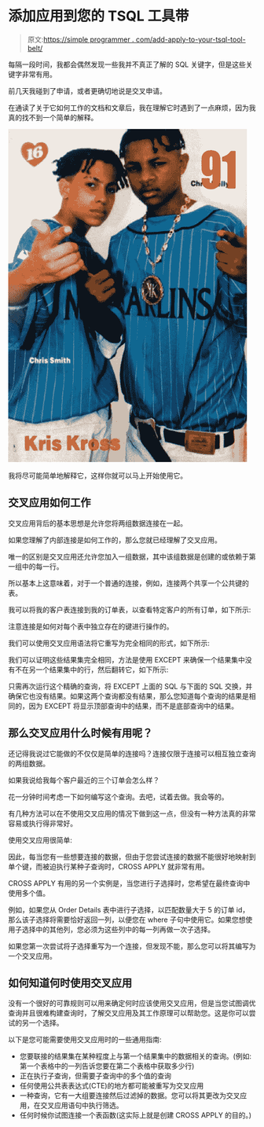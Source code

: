 # 添加应用到您的 TSQL 工具带

> 原文:[https://simple programmer . com/add-apply-to-your-tsql-tool-belt/](https://simpleprogrammer.com/add-apply-to-your-tsql-tool-belt/)

每隔一段时间，我都会偶然发现一些我并不真正了解的 SQL 关键字，但是这些关键字非常有用。

前几天我碰到了申请，或者更确切地说是交叉申请。

在通读了关于它如何工作的文档和文章后，我在理解它时遇到了一点麻烦，因为我真的找不到一个简单的解释。



![criss-cross_1256682](img/bba3fa07787ee7ffa5f8e6a0381d71e0.png "criss-cross_1256682")



我将尽可能简单地解释它，这样你就可以马上开始使用它。

## 交叉应用如何工作

交叉应用背后的基本思想是允许您将两组数据连接在一起。

如果您理解了内部连接是如何工作的，那么您就已经理解了交叉应用。

唯一的区别是交叉应用还允许您加入一组数据，其中该组数据是创建的或依赖于第一组中的每一行。

所以基本上这意味着，对于一个普通的连接，例如，连接两个共享一个公共键的表。

我可以将我的客户表连接到我的订单表，以查看特定客户的所有订单，如下所示:

注意连接是如何对每个表中独立存在的键进行操作的。

我们可以使用交叉应用语法将它重写为完全相同的形式，如下所示:

我们可以证明这些结果集完全相同，方法是使用 EXCEPT 来确保一个结果集中没有不在另一个结果集中的行，然后翻转它，如下所示:

只需再次运行这个精确的查询，将 EXCEPT 上面的 SQL 与下面的 SQL 交换，并确保它也没有结果。如果这两个查询都没有结果，那么您知道每个查询的结果是相同的，因为 EXCEPT 将显示顶部查询中的结果，而不是底部查询中的结果。

## 那么交叉应用什么时候有用呢？

还记得我说过它能做的不仅仅是简单的连接吗？连接仅限于连接可以相互独立查询的两组数据。

如果我说给我每个客户最近的三个订单会怎么样？

花一分钟时间考虑一下如何编写这个查询。去吧，试着去做。我会等的。

有几种方法可以在不使用交叉应用的情况下做到这一点，但没有一种方法真的非常容易或执行得非常好。

使用交叉应用很简单:

因此，每当您有一些想要连接的数据，但由于您尝试连接的数据不能很好地映射到单个键，而被迫执行某种子查询时，CROSS APPLY 就非常有用。

CROSS APPLY 有用的另一个实例是，当您进行子选择时，您希望在最终查询中使用多个值。

例如，如果您从 Order Details 表中进行子选择，以匹配数量大于 5 的订单 id，那么该子选择将需要恰好返回一列，以便您在 where 子句中使用它。如果您想使用子选择中的其他列，您必须为这些列中的每一列再做一次子选择。

如果您第一次尝试将子选择重写为一个连接，但发现不能，那么您可以将其编写为一个交叉应用。

## 如何知道何时使用交叉应用

没有一个很好的可靠规则可以用来确定何时应该使用交叉应用，但是当您试图调优查询并且很难构建查询时，了解交叉应用及其工作原理可以帮助您。这是你可以尝试的另一个选择。

以下是您可能需要使用交叉应用时的一些通用指南:

*   您要联接的结果集在某种程度上与第一个结果集中的数据相关的查询。(例如:第一个表格中的一列告诉您要在第二个表格中获取多少行)
*   正在执行子查询，但需要子查询中的多个值的查询
*   任何使用公共表表达式(CTE)的地方都可能被重写为交叉应用
*   一种查询，它有一大组要连接然后过滤掉的数据。您可以将其更改为交叉应用，在交叉应用语句中执行筛选。
*   任何时候你试图连接一个表函数(这实际上就是创建 CROSS APPLY 的目的。)